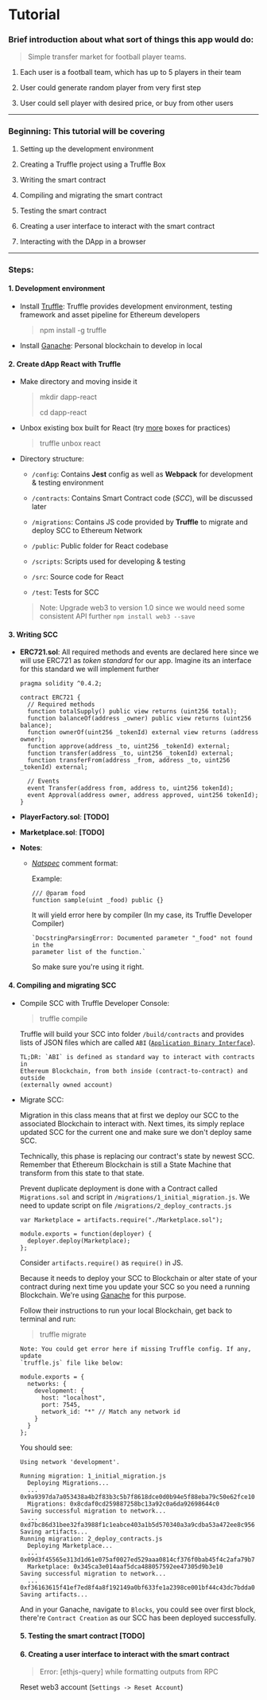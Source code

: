 # Tutorial

### Brief introduction about what sort of things this app would do:

> Simple transfer market for football player teams.

1. Each user is a football team, which has up to 5 players in their team

2. User could generate random player from very first step

3. User could sell player with desired price, or buy from other users

---

### Beginning: This tutorial will be covering

1. Setting up the development environment

2. Creating a Truffle project using a Truffle Box

3. Writing the smart contract

4. Compiling and migrating the smart contract

5. Testing the smart contract

6. Creating a user interface to interact with the smart contract

7. Interacting with the DApp in a browser

---

### Steps:

#### 1. Development environment

- Install [Truffle](~http://truffleframework.com/): Truffle provides development environment, testing framework and asset pipeline for Ethereum developers

  > npm install -g truffle

- Install [Ganache](!http://truffleframework.com/ganache/): Personal blockchain to develop in local

#### 2. Create dApp React with Truffle

- Make directory and moving inside it

  > mkdir dapp-react
  >
  > cd dapp-react

- Unbox existing box built for React (try [more](!http://truffleframework.com/boxes/) boxes for practices)

  > truffle unbox react

- Directory structure:
  - `/config`: Contains **Jest** config as well as **Webpack** for development & testing environment

  - `/contracts`: Contains Smart Contract code (_SCC_), will be discussed later

  - `/migrations`: Contains JS code provided by **Truffle** to migrate and deploy SCC to Ethereum Network

  - `/public`: Public folder for React codebase

  - `/scripts`: Scripts used for developing & testing

  - `/src`: Source code for React

  - `/test`: Tests for SCC

  > Note: Upgrade web3 to version 1.0 since we would need some consistent API further
  > `npm install web3 --save`

#### 3. Writing SCC

- **ERC721.sol**: All required methods and events are declared here since we will use ERC721 as _token standard_ for our app. Imagine its an interface for this standard we will implement further

  ```
  pragma solidity ^0.4.2;

  contract ERC721 {
    // Required methods
    function totalSupply() public view returns (uint256 total);
    function balanceOf(address _owner) public view returns (uint256 balance);
    function ownerOf(uint256 _tokenId) external view returns (address owner);
    function approve(address _to, uint256 _tokenId) external;
    function transfer(address _to, uint256 _tokenId) external;
    function transferFrom(address _from, address _to, uint256 _tokenId) external;

    // Events
    event Transfer(address from, address to, uint256 tokenId);
    event Approval(address owner, address approved, uint256 tokenId);
  }
  ```

- **PlayerFactory.sol**: **[TODO]**

- **Marketplace.sol**: **[TODO]**

- **Notes**:

  - [_Natspec_](https://github.com/ethereum/wiki/wiki/Ethereum-Natural-Specification-Format) comment format:

    Example:
    ```
    /// @param food
    function sample(uint _food) public {}
    ```

    It will yield error here by compiler (In my case, its Truffle Developer Compiler)
    ```
    `DocstringParsingError: Documented parameter "_food" not found in the
    parameter list of the function.`
    ```

    So make sure you're using it right.

#### 4. Compiling and migrating SCC

- Compile SCC with Truffle Developer Console:

  > truffle compile

  Truffle will build your SCC into folder `/build/contracts` and provides lists of JSON files which are called `ABI` ([`Application Binary Interface`](http://solidity.readthedocs.io/en/develop/abi-spec.html#)).
  ```
  TL;DR: `ABI` is defined as standard way to interact with contracts in
  Ethereum Blockchain, from both inside (contract-to-contract) and outside
  (externally owned account)
  ```

- Migrate SCC:

  Migration in this class means that at first we deploy our SCC to the associated Blockchain to interact with. Next times, its simply replace updated SCC for the current one and make sure we don't deploy same SCC.

  Technically, this phase is replacing our contract's state by newest SCC. Remember that Ethereum Blockchain is still a State Machine that transform from this state to that state.

  Prevent duplicate deployment is done with a Contract called `Migrations.sol` and script in `/migrations/1_initial_migration.js`. We need to update script on file `/migrations/2_deploy_contracts.js`

  ```
  var Marketplace = artifacts.require("./Marketplace.sol");

  module.exports = function(deployer) {
    deployer.deploy(Marketplace);
  };
  ```
  Consider `artifacts.require()` as `require()` in JS.

  Because it needs to deploy your SCC to Blockchain or alter state of your contract during next time you update your SCC so you need a running Blockchain. We're using [Ganache](http://truffleframework.com/ganache/) for this purpose.

  Follow their instructions to run your local Blockchain, get back to terminal and run:

  > truffle migrate

  ```
  Note: You could get error here if missing Truffle config. If any, update
  `truffle.js` file like below:

  module.exports = {
    networks: {
      development: {
        host: "localhost",
        port: 7545,
        network_id: "*" // Match any network id
      }
    }
  };
  ```

  You should see:
  ```
  Using network 'development'.

  Running migration: 1_initial_migration.js
    Deploying Migrations...
    ... 0x9a9397da7a053438a4b2f83b3c5b7f8618dce0d0b94e5f88eba79c50e62fce10
    Migrations: 0x8cdaf0cd259887258bc13a92c0a6da92698644c0
  Saving successful migration to network...
    ... 0xd7bc86d31bee32fa3988f1c1eabce403a1b5d570340a3a9cdba53a472ee8c956
  Saving artifacts...
  Running migration: 2_deploy_contracts.js
    Deploying Marketplace...
    ... 0x09d3f45565e313d1d61e075af0027ed529aaa0814cf376f0bab45f4c2afa79b7
    Marketplace: 0x345ca3e014aaf5dca488057592ee47305d9b3e10
  Saving successful migration to network...
    ... 0xf36163615f41ef7ed8f4a8f192149a0bf633fe1a2398ce001bf44c43dc7bdda0
  Saving artifacts...
  ```

  And in your Ganache, navigate to `Blocks`, you could see over first block, there're `Contract Creation` as our SCC has been deployed successfully.

  #### 5. Testing the smart contract **[TODO]**

  #### 6. Creating a user interface to interact with the smart contract  

  > Error: [ethjs-query] while formatting outputs from RPC

  Reset web3 account (`Settings -> Reset Account`)
